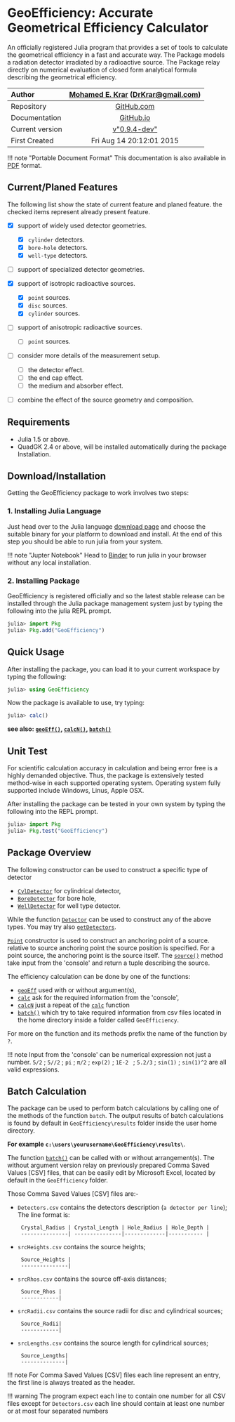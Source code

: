 # GeoEfficiency: Accurate Geometrical Efficiency Calculator

An officially registered Julia program that provides a set of tools to calculate the geometrical efficiency in a fast and accurate way. 
The Package models a radiation detector irradiated by a radioactive source. 
The Package relay directly on numerical evaluation of closed form analytical formula describing the geometrical efficiency.

Author | [Mohamed E. Krar](https://www.researchgate.net/profile/Mohamed_Krar3) (DrKrar@gmail.com)
:----|:----: 
Repository | [GitHub.com](https://github.com/DrKrar/GeoEfficiency.jl/)
Documentation |  [GitHub.io](https://GeoEfficiency.GitHub.io/dev/index.html)
Current version | [v"0.9.4-dev"](https://github.com/DrKrar/GeoEfficiency.jl)
First Created | Fri Aug 14 20:12:01 2015

!!! note "Portable Document Format"
    This documentation is also available in [PDF](https://GeoEfficiency.GitHub.io/dev/GeoEfficiency.jl.pdf) format.

## Current/Planed Features
The following list show the state of current feature and planed feature.
the checked items represent already present feature.

 - [x] support of widely used detector geometries.
      - [x] `cylinder` detectors.
      - [x] `bore-hole` detectors.
      - [x] `well-type` detectors.
     
 - [ ] support of specialized detector geometries.
 
 - [x] support of isotropic radioactive sources.
      - [x] `point` sources.
      - [x] `disc` sources.
      - [x] `cylinder` sources.

 - [ ] support of anisotropic radioactive sources.
      - [ ] `point` sources.
     
 - [ ] consider more details of the measurement setup.
      - [ ] the detector effect.
      - [ ] the end cap effect.
      - [ ] the medium and absorber effect.
      
 - [ ] combine the effect of the source geometry and composition. 

## Requirements
 *  Julia 1.5 or above.
 *  QuadGK 2.4 or above, will be installed automatically during the package Installation.
 
## Download/Installation
Getting the GeoEfficiency package to work involves two steps: 

### 1. Installing Julia Language
Just head over to the Julia language [download page](https://www.julialang.org/downloads/) and choose the suitable binary for your platform to download and install. 
At the end of this step you should be able to run julia from your system. 

!!! note "Jupter Notebook"
    Head to [Binder](https://mybinder.org/v2/gh/DrKrar/GeoEfficiency.jl/master) to run julia in your browser without any local installation.

### 2. Installing Package
GeoEfficiency is registered officially and so the latest stable release can be installed through the Julia package management system just by typing the following into the julia REPL prompt.

```julia
julia> import Pkg
julia> Pkg.add("GeoEfficiency") 
```

## Quick Usage
After installing the package, you can load it to your current workspace by typing the following:
```julia
julia> using GeoEfficiency
```

Now the package is available to use, try typing:
```julia
julia> calc()
```

**see also: [`geoEff()`](@ref), [`calcN()`](@ref), [`batch()`](@ref)**

## Unit Test
For scientific calculation accuracy in calculation and being error free is a highly demanded objective.
Thus, the package is extensively tested method-wise in each supported operating system.
Operating system fully supported include Windows, Linus, Apple OSX.

After installing the package can be tested in your own system by typing the following into the REPL prompt.
```julia
julia> import Pkg
julia> Pkg.test("GeoEfficiency") 
```  

## Package Overview
The following constructor can be used to construct a specific type of detector 
 *  [`CylDetector`](@ref) for cylindrical detector, 
 *  [`BoreDetector`](@ref) for bore hole, 
 *  [`WellDetector`](@ref) for well type detector.

 While the function [`Detector`](@ref) can be used to construct any of the above types. You may try also [`getDetectors`](@ref).

[`Point`](@ref) constructor is used to construct an anchoring point of a source. relative to source anchoring point the source position is specified.
For a point source, the anchoring point is the source itself. 
The [`source()`](@ref) method take input from the 'console' and return a tuple describing the source.

The efficiency calculation can be done by one of the functions: 
*  [`geoEff`](@ref) used with or without argument(s), 
*  [`calc`](@ref) ask for the required information from the 'console', 
*  [`calcN`](@ref) just a repeat of the [`calc`](@ref) function 
*  [`batch()`](@ref) which try to take required information from csv files located in 
   the home directory inside a folder called `GeoEfficiency`.
 
For more on the function and its methods prefix the name of the function by `?`.

!!! note
    Input from the 'console' can be numerical expression not just a number.
    `5/2` ; `5//2` ; `pi` ; `π/2` ; `exp(2)` ; `1E-2 ` ; `5.2/3` ; `sin(1)` ;  `sin(1)^2` are all valid expressions.
     
## Batch Calculation
The package can be used to perform batch calculations by calling one of the 
methods of the function `batch`. The output results of batch calculations is 
found by default in `GeoEfficiency\results` folder inside the user home directory.

**For example  `c:\users\yourusername\GeoEfficiency\results\`**.

The function [`batch()`](@ref) can be called with or without arrangement(s). 
The without argument version relay on previously prepared Comma Saved  Values 
[CSV] files, that can be easily edit by Microsoft Excel, located by default 
in the `GeoEfficiency` folder.

Those Comma Saved Values [CSV] files are:-
     
*  `Detectors.csv` contains the detectors description (`a detector per line`); The line format is: 
     
        Crystal_Radius | Crystal_Length | Hole_Radius | Hole_Depth |
        ---------------| ---------------|-------------|----------- |

*  `srcHeights.csv` contains the source heights; 
     
        Source_Heights | 
        ---------------|

*  `srcRhos.csv` contains the source off-axis distances;                        
     
        Source_Rhos | 
        ------------|

*  `srcRadii.csv` contains the source radii for disc and cylindrical sources;             
     
        Source_Radii| 
        ------------|

*  `srcLengths.csv` contains the source length for cylindrical sources;    
     
        Source_Lengths| 
        --------------|


!!! note
    For Comma Saved Values [CSV] files each line represent an entry, the first line is always treated as the header.
      
!!! warning
    The program expect each line to contain one number for all CSV files except for `Detectors.csv` each line should contain at least one number or at most four separated numbers

